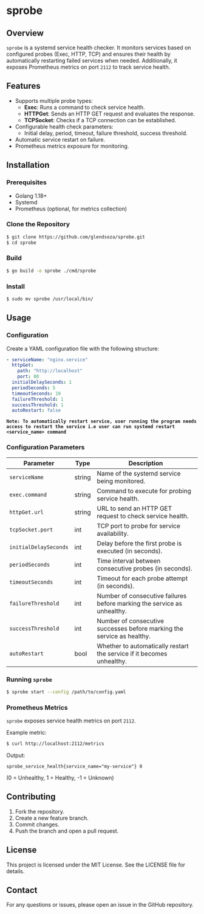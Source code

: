 # sprobe

## Overview

`sprobe` is a systemd service health checker. It monitors services based on configured probes (Exec, HTTP, TCP) and ensures their health by automatically restarting failed services when needed. Additionally, it exposes Prometheus metrics on port `2112` to track service health.

## Features

- Supports multiple probe types:
  - **Exec**: Runs a command to check service health.
  - **HTTPGet**: Sends an HTTP GET request and evaluates the response.
  - **TCPSocket**: Checks if a TCP connection can be established.
- Configurable health check parameters:
  - Initial delay, period, timeout, failure threshold, success threshold.
- Automatic service restart on failure.
- Prometheus metrics exposure for monitoring.

## Installation

### Prerequisites
- Golang 1.18+
- Systemd
- Prometheus (optional, for metrics collection)

### Clone the Repository
```sh
$ git clone https://github.com/glendsoza/sprobe.git
$ cd sprobe
```

### Build
```sh
$ go build -o sprobe ./cmd/sprobe
```

### Install
```sh
$ sudo mv sprobe /usr/local/bin/
```

## Usage

### Configuration
Create a YAML configuration file with the following structure:

```yaml
- serviceName: "nginx.service"
  httpGet:
    path: "http://localhost"
    port: 80
  initialDelaySeconds: 1
  periodSeconds: 5
  timeoutSeconds: 10
  failureThreshold: 1
  successThreshold: 1
  autoRestart: false
```

**`Note: To automatically restart service, user running the program needs access to restart the service i.e user can run systemd restart <service_name> command`**

### Configuration Parameters

| Parameter | Type | Description |
|-----------|------|-------------|
| `serviceName` | string | Name of the systemd service being monitored. |
| `exec.command` | string | Command to execute for probing service health. |
| `httpGet.url` | string | URL to send an HTTP GET request to check service health. |
| `tcpSocket.port` | int | TCP port to probe for service availability. |
| `initialDelaySeconds` | int | Delay before the first probe is executed (in seconds). |
| `periodSeconds` | int | Time interval between consecutive probes (in seconds). |
| `timeoutSeconds` | int | Timeout for each probe attempt (in seconds). |
| `failureThreshold` | int | Number of consecutive failures before marking the service as unhealthy. |
| `successThreshold` | int | Number of consecutive successes before marking the service as healthy. |
| `autoRestart` | bool | Whether to automatically restart the service if it becomes unhealthy. |

### Running `sprobe`
```sh
$ sprobe start --config /path/to/config.yaml
```

### Prometheus Metrics
`sprobe` exposes service health metrics on port `2112`.

Example metric:
```sh
$ curl http://localhost:2112/metrics
```
Output:
```
sprobe_service_health{service_name="my-service"} 0
```
(0 = Unhealthy, 1 = Healthy, -1 = Unknown)

## Contributing

1. Fork the repository.
2. Create a new feature branch.
3. Commit changes.
4. Push the branch and open a pull request.

## License

This project is licensed under the MIT License. See the LICENSE file for details.

## Contact

For any questions or issues, please open an issue in the GitHub repository.


